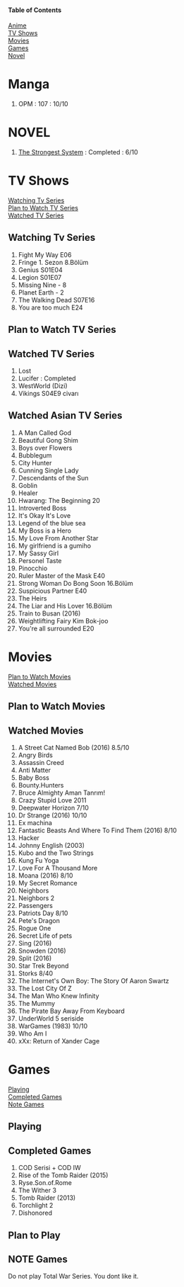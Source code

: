 #### Table of Contents
[Anime](https://github.com/ugurozturk/ListingEverything/blob/master/Animelist.md)  
[TV Shows](#tv-shows)  
[Movies](#movies)  
[Games](#games)  
[Novel](#novel)  

# Manga
1. OPM : 107 : 10/10

# NOVEL
1. [The Strongest System](https://the-strongest-system.fandom.com/wiki/The_Strongest_System_Wiki) : Completed : 6/10

# TV Shows
[Watching Tv Series](#watching-tv-series)  
[Plan to Watch TV Series](#plan-to-watch-tv-series)  
[Watched TV Series](#watched-tv-series)  

## Watching Tv Series
1. Fight My Way E06
1. Fringe 1. Sezon 8.Bölüm
1. Genius S01E04
1. Legion S01E07
1. Missing Nine - 8
1. Planet Earth - 2
1. The Walking Dead S07E16
1. You are too much E24

## Plan to Watch TV Series
## Watched TV Series
1. Lost
1. Lucifer : Completed
1. WestWorld (Dizi)
1. Vikings S04E9 civarı


## Watched Asian TV Series
1. A Man Called God
1. Beautiful Gong Shim
1. Boys over Flowers
1. Bubblegum
1. City Hunter
1. Cunning Single Lady
1. Descendants of the Sun 
1. Goblin
1. Healer
1. Hwarang: The Beginning 20
1. Introverted Boss
1. It's Okay It's Love
1. Legend of the blue sea
1. My Boss is a Hero
1. My Love From Another Star
1. My girlfriend is a gumiho
1. My Sassy Girl
1. Personel Taste
1. Pinocchio
1. Ruler Master of the Mask E40
1. Strong Woman Do Bong Soon 16.Bölüm
1. Suspicious Partner E40
1. The Heirs
1. The Liar and His Lover 16.Bölüm
1. Train to Busan (2016)
1. Weightlifting Fairy Kim Bok-joo
1. You're all surrounded E20

# Movies
[Plan to Watch Movies](#plan-to-watch-movies)  
[Watched Movies](#watched-movies)  

## Plan to Watch Movies
## Watched Movies
1. A Street Cat Named Bob (2016)	8.5/10
1. Angry Birds
1. Assassin Creed
1. Anti Matter
1. Baby Boss
1. Bounty.Hunters
1. Bruce Almighty Aman Tanrım!
1. Crazy Stupid Love 2011
1. Deepwater Horizon 7/10
1. Dr Strange (2016)	10/10
1. Ex machina
1. Fantastic Beasts And Where To Find Them (2016)	8/10
1. Hacker
1. Johnny English (2003)
1. Kubo and the Two Strings
1. Kung Fu Yoga
1. Love For A Thousand More
1. Moana (2016)	8/10
1. My Secret Romance
1. Neighbors
1. Neighbors 2
1. Passengers
1. Patriots Day 8/10
1. Pete's Dragon
1. Rogue One 
1. Secret Life of pets
1. Sing (2016)
1. Snowden (2016)
1. Split (2016)
1. Star Trek Beyond
1. Storks 8/40
1. The Internet's Own Boy: The Story Of Aaron Swartz
1. The Lost City Of Z
1. The Man Who Knew Infinity
1. The Mummy
1. The Pirate Bay Away From Keyboard
1. UnderWorld 5 seriside
1. WarGames (1983) 10/10
1. Who Am I
1. xXx: Return of Xander Cage

# Games
[Playing](#playing)  
[Completed Games](#complated-games)  
[Note Games](#note-games)


## Playing
## Completed Games
1. COD Serisi + COD IW
1. Rise of the Tomb Raider (2015)
1. Ryse.Son.of.Rome
1. The Wither 3
1. Tomb Raider (2013)
1. Torchlight 2
1. Dishonored
## Plan to Play

## NOTE Games
Do not play Total War Series. You dont like it.

